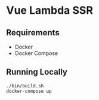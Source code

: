 # Vue Lambda SSR


## Requirements

- Docker
- Docker Compose

## Running Locally

```
./bin/build.sh
docker-compose up
```

